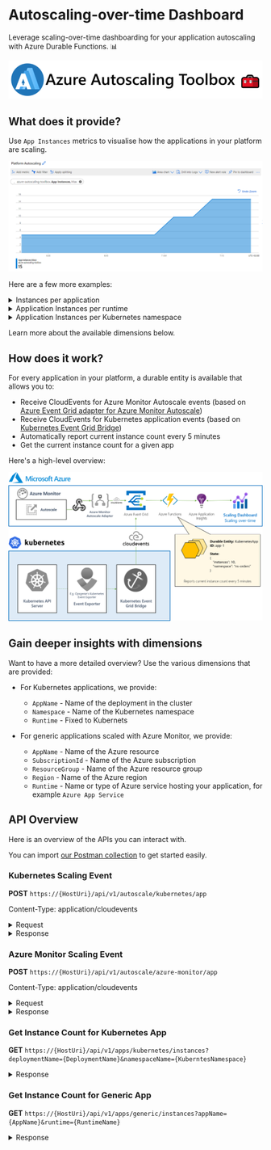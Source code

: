 # Autoscaling-over-time Dashboard

Leverage scaling-over-time dashboarding for your application autoscaling with Azure Durable Functions. 📊

![](../../docs/media/logo/logo-with-name.png)

## What does it provide?

Use `App Instances` metrics to visualise how the applications in your platform are scaling.

![](./media/general-overview.png)

Here are a few more examples:

<details>
  <summary>Instances per application</summary>
  
![](./media/overview-per-application.png)

</details>

<details>
  <summary>Application Instances per runtime</summary>
  
![](./media/overview-per-runtime.png)

</details>

<details>
  <summary>Application Instances per Kubernetes namespace</summary>
  
![](./media/overview-per-kubernetes-namespace.png)

</details>

Learn more about the available dimensions below.

## How does it work?

For every application in your platform, a durable entity is available that allows you to:

- Receive CloudEvents for Azure Monitor Autoscale events (based on [Azure Event Grid adapter for Azure Monitor Autoscale](https://github.com/tomkerkhove/azure-monitor-autoscale-to-event-grid-adapter))
- Receive CloudEvents for Kubernetes application events (based on [Kubernetes Event Grid Bridge]([https://docs.k8](https://docs.k8s-event-grid-bridge.io/)))
- Automatically report current instance count every 5 minutes
- Get the current instance count for a given app

Here's a high-level overview:

![](../../docs/media/samples/autoscaling-over-time-dashboard.png)

## Gain deeper insights with dimensions

Want to have a more detailed overview? Use the various dimensions that are provided:

- For Kubernetes applications, we provide:
  - `AppName` - Name of the deployment in the cluster
  - `Namespace` - Name of the Kubernetes namespace
  - `Runtime` - Fixed to Kubernets

- For generic applications scaled with Azure Monitor, we provide:
  - `AppName` - Name of the Azure resource
  - `SubscriptionId` - Name of the Azure subscription
  - `ResourceGroup` - Name of the Azure resource group
  - `Region` - Name of the Azure region
  - `Runtime` - Name or type of Azure service hosting your application, for example `Azure App Service`

## API Overview

Here is an overview of the APIs you can interact with.

You can import [our Postman collection](./resources/Azure-Autoscaling-Toolbox.postman_collection.json) to get started easily.

### Kubernetes Scaling Event

**POST** `https://{HostUri}/api/v1/autoscale/kubernetes/app`

Content-Type: application/cloudevents

<details>
  <summary>Request</summary>

```json
{
   "specversion": "1.0",
   "type": "Kubernetes.Autoscaling.Deployment.V1.ScaleOut",
   "source": "http://kubernetes/core/controllers/deployment",
   "id": "2bee1da4-d922-4459-b0f8-e789825f6bad",
   "time": "2021-04-16T06:42:49.8560883Z",
   "subject": "/local-cluster/namespaces/monitoring/deployments/k8s-event-grid-bridge-workload",
   "datacontenttype": "application/json",
   "data": {
      "deployment": {
         "name": "k8s-event-grid-bridge-workload",
         "namespace": "monitoring",
         "labels": {
            "app": "k8s-event-grid-bridge"
         }
      },
      "replicaSet": {
         "name": "k8s-event-grid-bridge-workload-76888d9cc9"
      },
      "replicas": {
         "new": 5
      }
   }
}
```

</details>

<details>
  <summary>Response</summary>

HTTP 200

</details>

### Azure Monitor Scaling Event

**POST** `https://{HostUri}/api/v1/autoscale/azure-monitor/app`

Content-Type: application/cloudevents

<details>
  <summary>Request</summary>

```json
{
  "datacontenttype": "application/json",
  "id": "08585763989894822409639709298CU144",
  "source": "azure-monitor-autoscale-to-azure-event-grid-adapter",
  "specversion": "1.0",
  "subject": "/subscriptions/63c590b6-4947-4898-92a3-cae91a31b5e4/resourceGroups/contoso-apps/providers/microsoft.insights/autoscalesettings/autoscale-profile",
  "time": "2021-07-02T06:38:15.9212800Z",
  "type": "Azure.Monitor.Autoscale.ScaleOut.Activated",
  "data": {
    "capacity": {
      "new": "2",
      "old": "1"
    },
    "details": "Autoscale successfully started scale operation for resource 'contoso-api-plan' from capacity '1' to capacity '2'",
    "metadata": {},
    "name": "autoscale-profile",
    "scaleTarget": {
      "resource": {
        "id": "/subscriptions/63c590b6-4947-4898-92a3-cae91a31b5e4/resourceGroups/contoso-apps/providers/Microsoft.Web/serverFarms/contoso-api-plan",
        "name": "contoso-api-plan",
        "portalLink": "https://portal.azure.com/#resource/subscriptions/63c590b6-4947-4898-92a3-cae91a31b5e4/resourceGroups/contoso-apps/providers/Microsoft.Web/serverFarms/contoso-api-plan",
        "region": "West Europe",
        "type": "microsoft.web/serverfarms"
      },
      "resourceGroupName": "contoso-apps",
      "subscriptionId": "63c590b6-4947-4898-92a3-cae91a31b5e4"
    }
  }
}
```

</details>

<details>
  <summary>Response</summary>

HTTP 200

</details>

### Get Instance Count for Kubernetes App

**GET** `https://{HostUri}/api/v1/apps/kubernetes/instances?deploymentName={DeploymentName}&namespaceName={KuberntesNamespace}`

<details>
  <summary>Response</summary>

HTTP 200
```json
{
    "instanceCount": 4
}
```

</details>

### Get Instance Count for Generic App

**GET** `https://{HostUri}/api/v1/apps/generic/instances?appName={AppName}&runtime={RuntimeName}`

<details>
  <summary>Response</summary>

HTTP 200
```json
{
    "instanceCount": 4
}
```

</details>